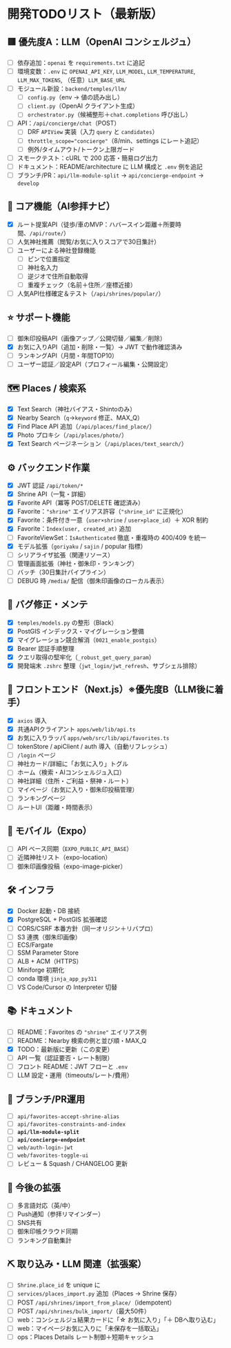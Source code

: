 # 開発TODOリスト（最新版）

## 🟥 優先度A：LLM（OpenAI コンシェルジュ）
- [ ] 依存追加：`openai` を `requirements.txt` に追記
- [ ] 環境変数：`.env` に `OPENAI_API_KEY`, `LLM_MODEL`, `LLM_TEMPERATURE`, `LLM_MAX_TOKENS`, （任意）`LLM_BASE_URL`
- [ ] モジュール新設：`backend/temples/llm/`
  - [ ] `config.py`（env → 値の読み出し）
  - [ ] `client.py`（OpenAI クライアント生成）
  - [ ] `orchestrator.py`（候補整形＋`chat.completions` 呼び出し）
- [ ] API：`/api/concierge/chat`（POST）
  - [ ] DRF `APIView` 実装（入力 `query` と `candidates`）
  - [ ] `throttle_scope="concierge"`（8/min、settings にレート追記）
  - [ ] 例外/タイムアウト/トークン上限ガード
- [ ] スモークテスト：cURL で 200 応答・簡易ログ出力
- [ ] ドキュメント：README/architecture に LLM 構成と `.env` 例を追記
- [ ] ブランチ/PR：`api/llm-module-split` → `api/concierge-endpoint` → `develop`

## 🧭 コア機能（AI参拝ナビ）
- [x] ルート提案API（徒歩/車のMVP：ハバースイン距離＋所要時間、`/api/route/`）
- [ ] 人気神社推薦（閲覧/お気に入りスコアで30日集計）
- [ ] ユーザーによる神社登録機能
  - [ ] ピンで位置指定
  - [ ] 神社名入力
  - [ ] 逆ジオで住所自動取得
  - [ ] 重複チェック（名前＋住所／座標近接）
- [ ] 人気API仕様確定＆テスト（`/api/shrines/popular/`）

## ⭐ サポート機能
- [ ] 御朱印投稿API（画像アップ／公開切替／編集／削除）
- [x] お気に入りAPI（追加・削除・一覧）→ JWT で動作確認済み
- [ ] ランキングAPI（月間・年間TOP10）
- [ ] ユーザー認証／設定API（プロフィール編集・公開設定）

## 🗺 Places / 検索系
- [x] Text Search（神社バイアス・Shintoのみ）
- [x] Nearby Search（`q`→`keyword` 修正、MAX_Q）
- [x] Find Place API 追加（`/api/places/find_place/`）
- [x] Photo プロキシ（`/api/places/photo/`）
- [x] Text Search ページネーション（`/api/places/text_search/`）

## ⚙️ バックエンド作業
- [x] JWT 認証 `/api/token/*`
- [x] Shrine API（一覧・詳細）
- [x] Favorite API（冪等 POST/DELETE 確認済み）
- [x] Favorite：`"shrine"` エイリアス許容（`"shrine_id"` に正規化）
- [x] Favorite：条件付き一意（`user×shrine` / `user×place_id`）＋ XOR 制約
- [x] Favorite：`Index(user, created_at)` 追加
- [ ] FavoriteViewSet：`IsAuthenticated` 徹底・重複時の 400/409 を統一
- [x] モデル拡張（`goriyaku` / `sajin` / popular 指標）
- [ ] シリアライザ拡張（関連リソース）
- [ ] 管理画面拡張（神社・御朱印・ランキング）
- [ ] バッチ（30日集計パイプライン）
- [ ] DEBUG 時 `/media/` 配信（御朱印画像のローカル表示）

## 🧪 バグ修正・メンテ
- [x] `temples/models.py` の整形（Black）
- [x] PostGIS インデックス・マイグレーション整備
- [x] マイグレーション競合解消（`0021_enable_postgis`）
- [x] Bearer 認証手順整理
- [x] クエリ取得の堅牢化（`_robust_get_query_param`）
- [x] 開発端末 `.zshrc` 整理（`jwt_login/jwt_refresh`、サブシェル排除）

## 🎨 フロントエンド（Next.js）※優先度B（LLM後に着手）
- [x] `axios` 導入
- [x] 共通APIクライアント `apps/web/lib/api.ts`
- [x] お気に入りラッパ `apps/web/src/lib/api/favorites.ts`
- [ ] tokenStore / apiClient / auth 導入（自動リフレッシュ）
- [ ] `/login` ページ
- [ ] 神社カード/詳細に「お気に入り」トグル
- [ ] ホーム（検索・AIコンシェルジュ入口）
- [ ] 神社詳細（住所・ご利益・祭神・ルート）
- [ ] マイページ（お気に入り・御朱印投稿管理）
- [ ] ランキングページ
- [ ] ルートUI（距離・時間表示）

## 📱 モバイル（Expo）
- [ ] API ベース同期（`EXPO_PUBLIC_API_BASE`）
- [ ] 近隣神社リスト（expo-location）
- [ ] 御朱印画像投稿（expo-image-picker）

## 🛠 インフラ
- [x] Docker 起動・DB 接続
- [x] PostgreSQL + PostGIS 拡張確認
- [ ] CORS/CSRF 本番方針（同一オリジン＋リバプロ）
- [ ] S3 連携（御朱印画像）
- [ ] ECS/Fargate
- [ ] SSM Parameter Store
- [ ] ALB + ACM（HTTPS）
- [ ] Miniforge 初期化
- [ ] conda 環境 `jinja_app_py311`
- [ ] VS Code/Cursor の Interpreter 切替

## 📚 ドキュメント
- [ ] README：Favorites の `"shrine"` エイリアス例
- [ ] README：Nearby 検索の例と並び順・MAX_Q
- [x] TODO：最新版に更新（この変更）
- [ ] API 一覧（認証要否・レート制限）
- [ ] フロント README：JWT フローと `.env`
- [ ] LLM 設定・運用（timeouts/レート/費用）

## 🔀 ブランチ/PR運用
- [ ] `api/favorites-accept-shrine-alias`
- [ ] `api/favorites-constraints-and-index`
- [ ] **`api/llm-module-split`**
- [ ] **`api/concierge-endpoint`**
- [ ] `web/auth-login-jwt`
- [ ] `web/favorites-toggle-ui`
- [ ] レビュー & Squash / CHANGELOG 更新

## 🚀 今後の拡張
- [ ] 多言語対応（英/中）
- [ ] Push通知（参拝リマインダー）
- [ ] SNS共有
- [ ] 御朱印帳クラウド同期
- [ ] ランキング自動集計

## ⛏ 取り込み・LLM 関連（拡張案）
- [ ] `Shrine.place_id` を unique に
- [ ] `services/places_import.py` 追加（Places → Shrine 保存）
- [ ] POST `/api/shrines/import_from_place/`（idempotent）
- [ ] POST `/api/shrines/bulk_import/`（最大50件）
- [ ] web：コンシェルジュ結果カードに「☆ お気に入り」「＋ DBへ取り込む」
- [ ] web：マイページお気に入りに「未保存を一括取込」
- [ ] ops：Places Details レート制御＋短期キャッシュ
